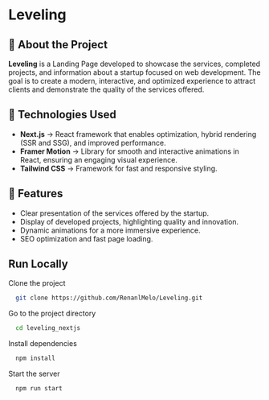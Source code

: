# Leveling

## 📌 About the Project
**Leveling** is a Landing Page developed to showcase the services, completed projects, and information about a startup focused on web development. The goal is to create a modern, interactive, and optimized experience to attract clients and demonstrate the quality of the services offered.

## 🚀 Technologies Used
- **Next.js** → React framework that enables optimization, hybrid rendering (SSR and SSG), and improved performance.
- **Framer Motion** → Library for smooth and interactive animations in React, ensuring an engaging visual experience.
- **Tailwind CSS** → Framework for fast and responsive styling.

## 🎯 Features
- Clear presentation of the services offered by the startup.
- Display of developed projects, highlighting quality and innovation.
- Dynamic animations for a more immersive experience.
- SEO optimization and fast page loading.

## Run Locally

Clone the project
```bash
  git clone https://github.com/RenanlMelo/Leveling.git
```

Go to the project directory
```bash
  cd leveling_nextjs
```

Install dependencies
```bash
  npm install
```

Start the server
```bash
  npm run start
```
